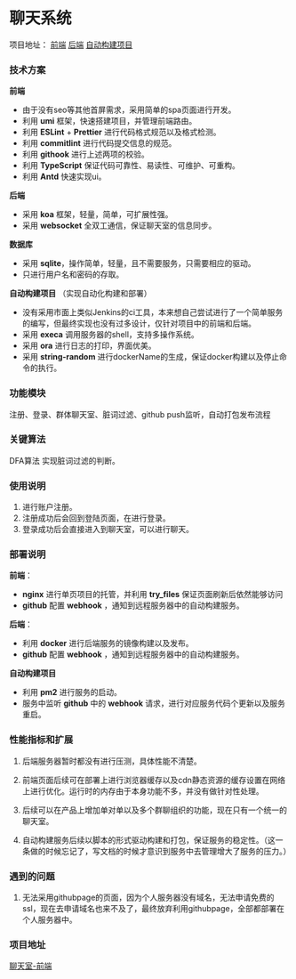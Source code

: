 # 聊天系统

项目地址：
[前端](https://github.com/King5-12/meetProject)
[后端](https://github.com/King5-12/meetprojectback)
[自动构建项目](https://github.com/King5-12/meetbuild)

### 技术方案

__前端__
- 由于没有seo等其他首屏需求，采用简单的spa页面进行开发。
- 利用 __umi__ 框架，快速搭建项目，并管理前端路由。
- 利用 __ESLint__ + __Prettier__ 进行代码格式规范以及格式检测。
- 利用  __commitlint__ 进行代码提交信息的规范。
- 利用 __githook__ 进行上述两项的校验。
- 利用 __TypeScript__ 保证代码可靠性、易读性、可维护、可重构。
- 利用 __Antd__ 快速实现ui。

__后端__ 
- 采用 __koa__ 框架，轻量，简单，可扩展性强。
- 采用 __websocket__ 全双工通信，保证聊天室的信息同步。

__数据库__ 
- 采用 __sqlite__，操作简单，轻量，且不需要服务，只需要相应的驱动。
- 只进行用户名和密码的存取。

__自动构建项目__ （实现自动化构建和部署）
- 没有采用市面上类似Jenkins的ci工具，本来想自己尝试进行了一个简单服务的编写，但最终实现也没有过多设计，仅针对项目中的前端和后端。
- 采用 __execa__ 调用服务器的shell，支持多操作系统。
- 采用 __ora__ 进行日志的打印，界面优美。
- 采用 __string-random__ 进行dockerName的生成，保证docker构建以及停止命令的执行。

### 功能模块
注册、登录、群体聊天室、脏词过滤、github push监听，自动打包发布流程

### 关键算法
DFA算法 实现脏词过滤的判断。

### 使用说明
1. 进行账户注册。
2. 注册成功后会回到登陆页面，在进行登录。
3. 登录成功后会直接进入到聊天室，可以进行聊天。

### 部署说明
__前端__：
- __nginx__ 进行单页项目的托管，并利用 __try_files__ 保证页面刷新后依然能够访问
- __github__ 配置 __webhook__ ，通知到远程服务器中的自动构建服务。

__后端__：
- 利用 __docker__ 进行后端服务的镜像构建以及发布。
- __github__ 配置 __webhook__ ，通知到远程服务器中的自动构建服务。

__自动构建项目__
- 利用 __pm2__ 进行服务的启动。
- 服务中监听 __github__ 中的 __webhook__ 请求，进行对应服务代码个更新以及服务重启。

### 性能指标和扩展
1. 后端服务器暂时都没有进行压测，具体性能不清楚。

2. 前端页面后续可在部署上进行浏览器缓存以及cdn静态资源的缓存设置在网络上进行优化。运行时的内存由于本身功能不多，并没有做针对性处理。

3. 后续可以在产品上增加单对单以及多个群聊组织的功能，现在只有一个统一的聊天室。

4. 自动构建服务后续以脚本的形式驱动构建和打包，保证服务的稳定性。（这一条做的时候忘记了，写文档的时候才意识到服务中去管理增大了服务的压力。）


### 遇到的问题
1. 无法采用githubpage的页面，因为个人服务器没有域名，无法申请免费的ssl，现在去申请域名也来不及了，最终放弃利用githubpage，全部都部署在个人服务器中。
### 项目地址

[聊天室-前端](http://121.89.204.99:8000/)
